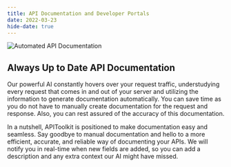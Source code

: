 ```yaml
---
title: API Documentation and Developer Portals 
date: 2022-03-23
hide-date: true
---
```


![Automated API Documentation](../gif-documentor.gif)

## Always Up to Date API Documentation

Our powerful AI constantly hovers over your request traffic, understudying every request that comes in and out of your server and utilizing the information to generate documentation automatically. You can save time as you do not have to manually create documentation for the request and response. Also, you can rest assured of the accuracy of this documentation.
 
In a nutshell, APIToolkit is positioned to make documentation easy and seamless. Say goodbye to manual documentation and hello to a more efficient, accurate, and reliable way of documenting your APIs. We will notify you in real-time when new fields are added, so you can add a description and any extra context our AI might have missed.
